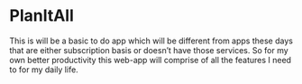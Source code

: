 # PlanItAll
This is will be a basic to do app which will be different from apps these days that are either subscription basis or doesn’t have those services. So for my own better productivity this web-app will comprise of all the features I need to for my daily life. 
